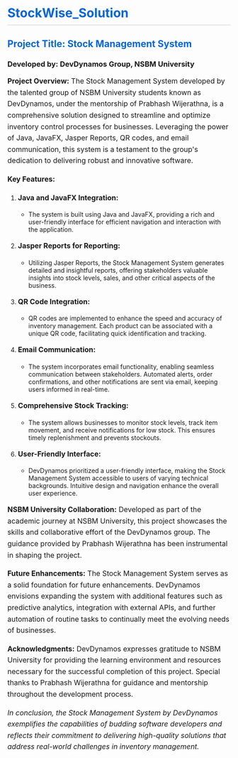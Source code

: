 <!-- Add a CSS style block at the beginning of your README.md -->

<style>
  h1 {
    color: #0366d6; /* Set header color */
    border-bottom: 2px solid #e1e4e8; /* Add a bottom border */
    padding-bottom: 0.3em; /* Adjust spacing */
  }

  h2 {
    color: #0366d6; /* Set header color */
  }

  p {
    font-size: 16px; /* Set font size for paragraphs */
    line-height: 1.6; /* Set line height for better readability */
  }

  /* Add more styles as needed */
</style>

# StockWise_Solution
## Project Title: Stock Management System

### Developed by: DevDynamos Group, NSBM University

**Project Overview:**
The Stock Management System developed by the talented group of NSBM University students known as DevDynamos, under the mentorship of Prabhash Wijerathna, is a comprehensive solution designed to streamline and optimize inventory control processes for businesses. Leveraging the power of Java, JavaFX, Jasper Reports, QR codes, and email communication, this system is a testament to the group's dedication to delivering robust and innovative software.

**Key Features:**

1. **Java and JavaFX Integration:**
   - The system is built using Java and JavaFX, providing a rich and user-friendly interface for efficient navigation and interaction with the application.

2. **Jasper Reports for Reporting:**
   - Utilizing Jasper Reports, the Stock Management System generates detailed and insightful reports, offering stakeholders valuable insights into stock levels, sales, and other critical aspects of the business.

3. **QR Code Integration:**
   - QR codes are implemented to enhance the speed and accuracy of inventory management. Each product can be associated with a unique QR code, facilitating quick identification and tracking.

4. **Email Communication:**
   - The system incorporates email functionality, enabling seamless communication between stakeholders. Automated alerts, order confirmations, and other notifications are sent via email, keeping users informed in real-time.

5. **Comprehensive Stock Tracking:**
   - The system allows businesses to monitor stock levels, track item movement, and receive notifications for low stock. This ensures timely replenishment and prevents stockouts.

6. **User-Friendly Interface:**
   - DevDynamos prioritized a user-friendly interface, making the Stock Management System accessible to users of varying technical backgrounds. Intuitive design and navigation enhance the overall user experience.

**NSBM University Collaboration:**
Developed as part of the academic journey at NSBM University, this project showcases the skills and collaborative effort of the DevDynamos group. The guidance provided by Prabhash Wijerathna has been instrumental in shaping the project.

**Future Enhancements:**
The Stock Management System serves as a solid foundation for future enhancements. DevDynamos envisions expanding the system with additional features such as predictive analytics, integration with external APIs, and further automation of routine tasks to continually meet the evolving needs of businesses.

**Acknowledgments:**
DevDynamos expresses gratitude to NSBM University for providing the learning environment and resources necessary for the successful completion of this project. Special thanks to Prabhash Wijerathna for guidance and mentorship throughout the development process.

*In conclusion, the Stock Management System by DevDynamos exemplifies the capabilities of budding software developers and reflects their commitment to delivering high-quality solutions that address real-world challenges in inventory management.*
